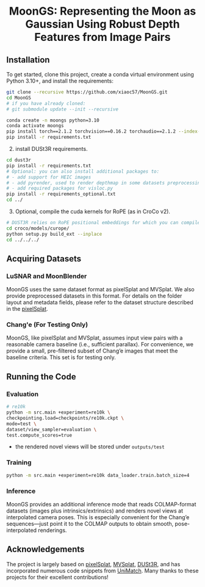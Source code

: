 <p align="center">
  <h1 align="center">MoonGS: Representing the Moon as Gaussian Using Robust Depth Features from Image Pairs</h1>
</p>



## Installation

To get started, clone this project, create a conda virtual environment using Python 3.10+, and install the requirements:

```bash
git clone --recursive https://github.com/xiaoc57/MoonGS.git
cd MoonGS
# if you have already cloned:
# git submodule update --init --recursive

conda create -n moongs python=3.10
conda activate moongs
pip install torch==2.1.2 torchvision==0.16.2 torchaudio==2.1.2 --index-url https://download.pytorch.org/whl/cu118
pip install -r requirements.txt

```
2. install DUSt3R requirements.

```bash
cd dust3r
pip install -r requirements.txt
# Optional: you can also install additional packages to:
# - add support for HEIC images
# - add pyrender, used to render depthmap in some datasets preprocessing
# - add required packages for visloc.py
pip install -r requirements_optional.txt
cd ../
```
3. Optional, compile the cuda kernels for RoPE (as in CroCo v2).
```bash
# DUST3R relies on RoPE positional embeddings for which you can compile some cuda kernels for faster runtime.
cd croco/models/curope/
python setup.py build_ext --inplace
cd ../../../
```

## Acquiring Datasets

### LuSNAR and MoonBlender

MoonGS uses the same dataset format as pixelSplat and MVSplat. We also provide preprocessed datasets in this format. For details on the folder layout and metadata fields, please refer to the dataset structure described in the [pixelSplat](https://github.com/dcharatan/pixelsplat?tab=readme-ov-file).

### Chang'e (For Testing Only)

MoonGS, like pixelSplat and MVSplat, assumes input view pairs with a reasonable camera baseline (i.e., sufficient parallax). For convenience, we provide a small, pre-filtered subset of Chang’e images that meet the baseline criteria. This set is for testing only.

## Running the Code

### Evaluation

```bash
# re10k
python -m src.main +experiment=re10k \
checkpointing.load=checkpoints/re10k.ckpt \
mode=test \
dataset/view_sampler=evaluation \
test.compute_scores=true
```

* the rendered novel views will be stored under `outputs/test`

### Training

```bash
python -m src.main +experiment=re10k data_loader.train.batch_size=4
```

### Inference
MoonGS provides an additional inference mode that reads COLMAP-format datasets (images plus intrinsics/extrinsics) and renders novel views at interpolated camera poses. This is especially convenient for the Chang’e sequences—just point it to the COLMAP outputs to obtain smooth, pose-interpolated renderings.

## Acknowledgements

The project is largely based on [pixelSplat](https://github.com/dcharatan/pixelsplat), [MVSplat](https://github.com/donydchen/mvsplat), [DUSt3R](https://github.com/naver/dust3r),  and has incorporated numerous code snippets from [UniMatch](https://github.com/autonomousvision/unimatch). Many thanks to these projects for their excellent contributions!